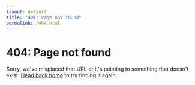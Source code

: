 ```yaml
---
layout: default
title: "404: Page not found"
permalink: /404.html
---
```


<div class="page">
    <h1 class="page-title">404: Page not found</h1>
    <p class="lead">Sorry, we've misplaced that URL or it's pointing to something that doesn't exist. <a href="{{ site.baseurl }}/">Head back home</a> to try finding it again.</p>
</div>